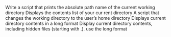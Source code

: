 Write a script that prints the absolute path name of the current working directory
Displays the contents list of your cur	rent directory
A script that changes the working directory to the user’s home directory
Displays current directory contents in a long format
Display current directory contents, including hidden files (starting with .). use the long format
